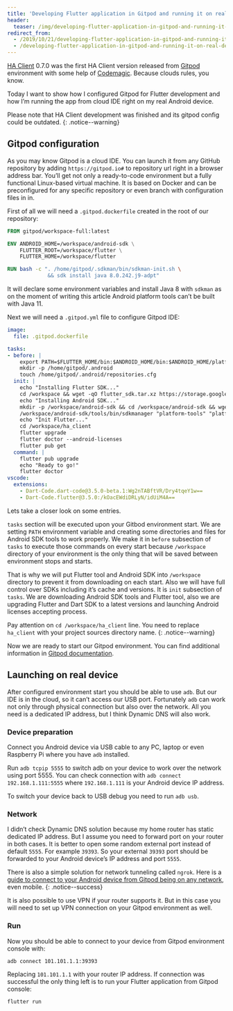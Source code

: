 ```yaml
---
title: 'Developing Flutter application in Gitpod and running it on real device'
header:
  teaser: /img/developing-flutter-application-in-gitpod-and-running-it-on-real-device/IMG_20191021_012006-900x620.jpg
redirect_from:
  - /2019/10/21/developing-flutter-application-in-gitpod-and-running-it-on-real-device
  - /developing-flutter-application-in-gitpod-and-running-it-on-real-device
---
```


[HA Client](https://github.com/estevez-dev/ha_client) 0.7.0 was the first HA Client version released from [Gitpod](https://www.gitpod.io/) environment with some help of [Codemagic](https://codemagic.io/). Because clouds rules, you know.

Today I want to show how I configured Gitpod for Flutter development and how I’m running the app from cloud IDE right on my real Android device.

Please note that HA Client development was finished and its gitpod config could be outdated.
{: .notice--warning}

## Gitpod configuration

As you may know Gitpod is a cloud IDE. You can launch it from any GitHub repository by adding `https://gitpod.io#` to repository url right in a browser address bar. You’ll get not only a ready-to-code environment but a fully functional Linux-based virtual machine. It is based on Docker and can be preconfigured for any specific repository or even branch with configuration files in in.

First of all we will need a `.gitpod.dockerfile` created in the root of our repository:

```dockerfile
FROM gitpod/workspace-full:latest

ENV ANDROID_HOME=/workspace/android-sdk \
    FLUTTER_ROOT=/workspace/flutter \
    FLUTTER_HOME=/workspace/flutter

RUN bash -c ". /home/gitpod/.sdkman/bin/sdkman-init.sh \
             && sdk install java 8.0.242.j9-adpt"
```

It will declare some environment variables and install Java 8 with `sdkman` as on the moment of writing this article Android platform tools can’t be built with Java 11.

Next we will need a `.gitpod.yml` file to configure Gitpod IDE:

```yaml
image:
  file: .gitpod.dockerfile

tasks:
- before: |
    export PATH=$FLUTTER_HOME/bin:$ANDROID_HOME/bin:$ANDROID_HOME/platform-tools:$PATH
    mkdir -p /home/gitpod/.android
    touch /home/gitpod/.android/repositories.cfg
  init: |
    echo "Installing Flutter SDK..."
    cd /workspace && wget -qO flutter_sdk.tar.xz https://storage.googleapis.com/flutter_infra/releases/stable/linux/flutter_linux_v1.12.13+hotfix.7-stable.tar.xz && tar -xf flutter_sdk.tar.xz && rm -f flutter_sdk.tar.xz
    echo "Installing Android SDK..."
    mkdir -p /workspace/android-sdk && cd /workspace/android-sdk && wget https://dl.google.com/android/repository/sdk-tools-linux-4333796.zip && unzip sdk-tools-linux-4333796.zip && rm -f sdk-tools-linux-4333796.zip
    /workspace/android-sdk/tools/bin/sdkmanager "platform-tools" "platforms;android-28" "build-tools;28.0.3"
    echo "Init Flutter..."
    cd /workspace/ha_client
    flutter upgrade
    flutter doctor --android-licenses
    flutter pub get
  command: |
    flutter pub upgrade
    echo "Ready to go!"
    flutter doctor
vscode:
  extensions:
    - Dart-Code.dart-code@3.5.0-beta.1:Wg2nTABftVR/Dry4tqeY1w==
    - Dart-Code.flutter@3.5.0:/kOacEWdiDRLyN/idUiM4A==
```

Lets take a closer look on some entries.

`tasks` section will be executed upon your Gitbod environment start. We are setting `PATH` environment variable and creating some directories and files for Android SDK tools to work properly. We make it in `before` subsection of `tasks` to execute those commands on every start because `/workspace` directory of your environment is the only thing that will be saved between environment stops and starts.

That is why we will put Flutter tool and Android SDK into `/workspace` directory to prevent it from downloading on each start. Also we will have full control over SDKs including it’s cache and versions. It is `init` subsection of `tasks`. We are downloading Android SDK tools and Flutter tool, also we are upgrading Flutter and Dart SDK to a latest versions and launching Android licenses accepting process.

Pay attention on `cd /workspace/ha_client` line. You need to replace `ha_client` with your project sources directory name.
{: .notice--warning}

Now we are ready to start our Gitpod environment. You can find additional information in [Gitpod documentation](https://www.gitpod.io/docs/).

## Launching on real device

After configured environment start you should be able to use `adb`. But our IDE is in the cloud, so it can’t access our USB port. Fortunately `adb` can work not only through physical connection but also over the network. All you need is a dedicated IP address, but I think Dynamic DNS will also work.

### Device preparation

Connect you Android device via USB cable to any PC, laptop or even Raspberry Pi where you have `adb` installed.

Run `adb tcpip 5555` to switch adb on your device to work over the network using port 5555. You can check connection with `adb connect 192.168.1.111:5555` where `192.168.1.111` is your Android device IP address.

To switch your device back to USB debug you need to run `adb usb`.

### Network

I didn’t check Dynamic DNS solution because my home router has static dedicated IP address. But I assume you need to forward port on your router in both cases. It is better to open some random external port instead of default `5555`. For example `39393`. So your external `39393` port should be forwarded to your Android device’s IP address and port `5555`.

There is also a simple solution for network tunneling called `ngrok`. Here is a [guide to connect to your Android device from Gitpod being on any network](/adb-over-any-network-without-port-forwarding-even-over-mobile-3g-4g-lte), even mobile.
{: .notice--success}

It is also possible to use VPN if your router supports it. But in this case you will need to set up VPN connection on your Gitpod environment as well.

### Run

Now you should be able to connect to your device from Gitpod environment console with:

```
adb connect 101.101.1.1:39393
```

Replacing `101.101.1.1` with your router IP address. If connection was successful the only thing left is to run your Flutter application from Gitpod console:

```
flutter run
```